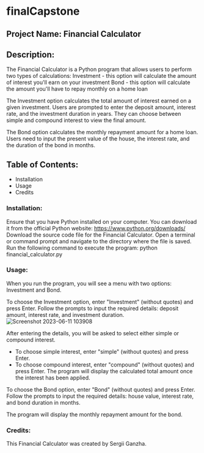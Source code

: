# finalCapstone
## Project Name: Financial Calculator

## Description:
The Financial Calculator is a Python program that allows users to perform two types of calculations:
Investment - this option will calculate the amount of interest you'll earn on your investment
Bond - this option will calculate the amount you'll have to repay monthly on a home loan

The Investment option calculates the total amount of interest earned on a given investment. Users are prompted to enter the deposit amount, interest rate, and the investment duration in years. They can choose between simple and compound interest to view the final amount.

The Bond option calculates the monthly repayment amount for a home loan. Users need to input the present value of the house, the interest rate, and the duration of the bond in months.

## Table of Contents:

- Installation
- Usage
- Credits

### Installation:

Ensure that you have Python installed on your computer. You can download it from the official Python website: https://www.python.org/downloads/
Download the source code file for the Financial Calculator.
Open a terminal or command prompt and navigate to the directory where the file is saved.
Run the following command to execute the program:
python financial_calculator.py

### Usage:

When you run the program, you will see a menu with two options: Investment and Bond.

To choose the Investment option, enter "Investment" (without quotes) and press Enter. Follow the prompts to input the required details: deposit amount, interest rate, and investment duration.
![Screenshot 2023-06-11 103908](https://github.com/serganzha/finalCapstone/assets/129215190/c6960600-7b24-4099-91c1-c1e5add6b791)

After entering the details, you will be asked to select either simple or compound interest.

- To choose simple interest, enter "simple" (without quotes) and press Enter.
- To choose compound interest, enter "compound" (without quotes) and press Enter.
The program will display the calculated total amount once the interest has been applied.

To choose the Bond option, enter "Bond" (without quotes) and press Enter. Follow the prompts to input the required details: house value, interest rate, and bond duration in months.

The program will display the monthly repayment amount for the bond.

### Credits:
This Financial Calculator was created by Sergii Ganzha.
